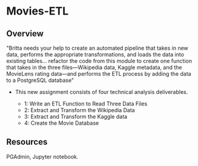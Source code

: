 # Movies-ETL

## Overview

"Britta needs your help to create an automated pipeline that takes in new data, performs the appropriate transformations, and loads the data into existing tables... refactor the code from this module to create one function that takes in the three files—Wikipedia data, Kaggle metadata, and the MovieLens rating data—and performs the ETL process by adding the data to a PostgreSQL database"

- This new assignment consists of four technical analysis deliverables. 

    - 1: Write an ETL Function to Read Three Data Files
    -  2: Extract and Transform the Wikipedia Data
    - 3: Extract and Transform the Kaggle data
    - 4: Create the Movie Database

## Resources
PGAdmin, Jupyter notebook.
    